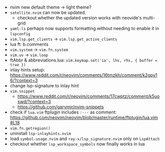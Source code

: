 <!-- LTeX: enabled=false -->
- nvim new default theme -> light theme?
- `satellite.nvim` can now be updated.
	+ checkout whether the updated version works with neovide's multi-grid
- `yaml-ls` perhaps now supports formatting without needing to enable it in
  `lspconfig`
- `vim.lsp.get_clients` -> `vim.lsp.get_active_clients`
- lua ft: b.comments
- `vim.system` -> `vim.fn.system`
- `vim.uv` -> `vim.loop`
- ftAbbr & abbreviations.lua: `vim.keymap.set('ia', lhs, rhs, { buffer = true })`
- inlay hints setup: <https://www.reddit.com/r/neovim/comments/16tmzkh/comment/k2gpy16/?context=3>
- change lsp-signature to inlay hint
- `vim.snippet`
	+ <https://www.reddit.com/r/neovim/comments/17cwptz/comment/k5uoswd/?context=3>
	+ <https://github.com/garymjr/nvim-snippets>
- check if `lua.vim` ftplugin includes `:---` as comment:
  <https://github.com/neovim/neovim/blob/master/runtime/ftplugin/lua.vim#L18>
- `vim.fn.getregion()`
- uninstall `lsp-inlayhints.nvim`
- load `symbol-usage.nvim` and `ray-x/lsp_signature.nvim` only on `LspAttach`
- checkout whether `lsp_workspace_symbols` now finally works in lua
